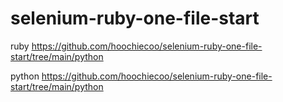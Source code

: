# selenium-ruby-one-file-start

ruby
https://github.com/hoochiecoo/selenium-ruby-one-file-start/tree/main/python

python
https://github.com/hoochiecoo/selenium-ruby-one-file-start/tree/main/python
